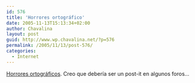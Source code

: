 ```yaml
---
id: 576
title: 'Horrores ortográfico'
date: 2005-11-13T15:13:34+02:00
author: Chavalina
layout: post
guid: http://www.wp.chavalina.net/?p=576
permalink: /2005/11/13/post-576/
categories:
  - Internet
---
```

<a href="http://alquimistas.evilnolo.com/2005/11/13/horrores-ortograficos-mas-comunes/" target="_blank">Horrores ortográficos</a>. Creo que debería ser un post-it en algunos foros…